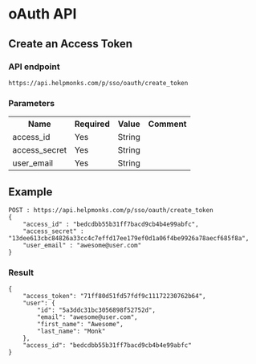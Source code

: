 # oAuth API

## Create an Access Token

### API endpoint

```
https://api.helpmonks.com/p/sso/oauth/create_token
```

### Parameters

<table>
    <tr>
        <th>Name</th>
        <th>Required</th>
        <th>Value</th>
        <th>Comment</th>
    </tr>
    <tr>
        <td>access_id</td>
        <td>Yes</td>
        <td>String</td>
        <td></td>
    </tr>
    <tr>
        <td>access_secret</td>
        <td>Yes</td>
        <td>String</td>
        <td></td>
    </tr>
    <tr>
        <td>user_email</td>
        <td>Yes</td>
        <td>String</td>
        <td></td>
    </tr>
</table>

## Example

```
POST : https://api.helpmonks.com/p/sso/oauth/create_token
{
    "access_id" : "bedcdbb55b31ff7bacd9cb4b4e99abfc",
    "access_secret" : "13dee613cbc84826a33cc4c7effd17ee179ef0d1a06f4be9926a78aecf685f8a",
    "user_email" : "awesome@user.com"
}
```

### Result

```
{
    "access_token": "71ff80d51fd57fdf9c11172230762b64",
    "user": {
        "id": "5a3ddc31bc3056898f52752d",
        "email": "awesome@user.com",
        "first_name": "Awesome",
        "last_name": "Monk"
    },
    "access_id": "bedcdbb55b31ff7bacd9cb4b4e99abfc"
}
```

